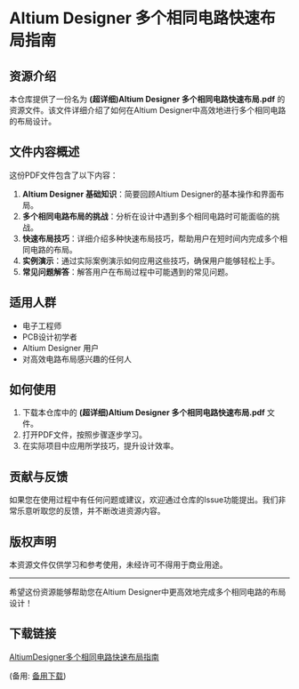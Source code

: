 # Altium Designer 多个相同电路快速布局指南

## 资源介绍

本仓库提供了一份名为 **(超详细)Altium Designer 多个相同电路快速布局.pdf** 的资源文件。该文件详细介绍了如何在Altium Designer中高效地进行多个相同电路的布局设计。

## 文件内容概述

这份PDF文件包含了以下内容：

1. **Altium Designer 基础知识**：简要回顾Altium Designer的基本操作和界面布局。
2. **多个相同电路布局的挑战**：分析在设计中遇到多个相同电路时可能面临的挑战。
3. **快速布局技巧**：详细介绍多种快速布局技巧，帮助用户在短时间内完成多个相同电路的布局。
4. **实例演示**：通过实际案例演示如何应用这些技巧，确保用户能够轻松上手。
5. **常见问题解答**：解答用户在布局过程中可能遇到的常见问题。

## 适用人群

- 电子工程师
- PCB设计初学者
- Altium Designer 用户
- 对高效电路布局感兴趣的任何人

## 如何使用

1. 下载本仓库中的 **(超详细)Altium Designer 多个相同电路快速布局.pdf** 文件。
2. 打开PDF文件，按照步骤逐步学习。
3. 在实际项目中应用所学技巧，提升设计效率。

## 贡献与反馈

如果您在使用过程中有任何问题或建议，欢迎通过仓库的Issue功能提出。我们非常乐意听取您的反馈，并不断改进资源内容。

## 版权声明

本资源文件仅供学习和参考使用，未经许可不得用于商业用途。

---

希望这份资源能够帮助您在Altium Designer中更高效地完成多个相同电路的布局设计！

## 下载链接
[AltiumDesigner多个相同电路快速布局指南](https://pan.quark.cn/s/ba9b9c329d2e) 

(备用: [备用下载](https://pan.baidu.com/s/1gTmILs16h6u1_k7_e_9WXQ?pwd=1234))
